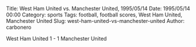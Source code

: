 Title: West Ham United vs. Manchester United, 1995/05/14
Date: 1995/05/14 00:00
Category: sports
Tags: football, football scores, West Ham United, Manchester United
Slug: west-ham-united-vs-manchester-united
Author: carbonero


West Ham United 1 - 1 Manchester United
